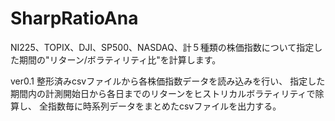 # SharpRatioAna


NI225、TOPIX、DJI、SP500、NASDAQ、計５種類の株価指数について指定した期間の"リターン/ボラティリティ比"を計算します。

ver0.1  整形済みcsvファイルから各株価指数データを読み込みを行い、
        指定した期間内の計測開始日から各日までのリターンをヒストリカルボラティリティで除算し、
        全指数毎に時系列データをまとめたcsvファイルを出力する。
